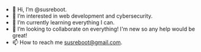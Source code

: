 - 👋 Hi, I’m @susreboot.
- 👀 I’m interested in web development and cybersecurity.
- 🌱 I’m currently learning everything I can.
- 💞️ I’m looking to collaborate on everything! I'm new so any help would be great!
- 📫 How to reach me susreboot@gmail.com.

<!---
susreboot/susreboot is a ✨ special ✨ repository because its `README.md` (this file) appears on your GitHub profile.
You can click the Preview link to take a look at your changes.
--->

